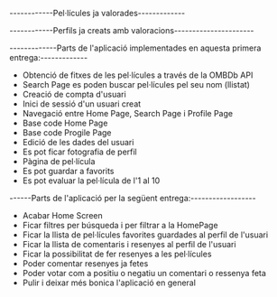 ------------Pel·lícules ja valorades-------------


------------Perfils ja creats amb valoracions----------------------


-------------Parts de l'aplicació implementades en aquesta primera entrega:-------------

- Obtenció de fitxes de les pel·lícules a través de la OMBDb API
- Search Page es poden buscar pel·lícules pel seu nom (llistat)
- Creació de compta d'usuari
- Inici de sessió d'un usuari creat
- Navegació entre Home Page, Search Page i Profile Page 
- Base code Home Page
- Base code Progile Page
- Edició de les dades del usuari
- Es pot ficar fotografia de perfil
- Pàgina de pel·lícula
- Es pot guardar a favorits
- Es pot evaluar la pel·lícula de l'1 al 10

------Parts de l'aplicació per la següent entrega:------------------

- Acabar Home Screen
- Ficar filtres per búsqueda i per filtrar a la HomePage
- Ficar la llista de pel·lícules favorites guardades al perfil de l'usuari
- Ficar la llista de comentaris i resenyes al perfil de l'usuari
- Ficar la possibilitat de fer resenyes a les pel·lícules
- Poder comentar resenyes ja fetes
- Poder votar com a positiu o negatiu un comentari o ressenya feta
- Pulir i deixar més bonica l'aplicació en general

